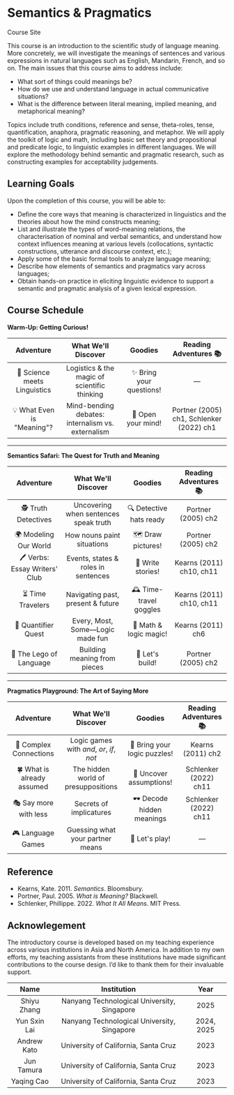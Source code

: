 # Semantics & Pragmatics
Course Site

This course is an introduction to the scientific study of language meaning. More concretely, we will investigate the meanings of sentences and various expressions in natural languages such as English, Mandarin, French, and so on. The main issues that this course aims to address include: 

- What sort of things could meanings be? 
- How do we use and understand language in actual communicative situations?
- What is the difference between literal meaning, implied meaning, and metaphorical meaning? 

Topics include truth conditions, reference and sense, theta-roles, tense, quantification, anaphora, pragmatic reasoning, and metaphor.  We will apply the toolkit of logic and math, including basic set theory and propositional and predicate logic, to linguistic examples in different languages. We will explore the methodology behind semantic and pragmatic research, such as constructing examples for acceptability judgements.

## Learning Goals

Upon the completion of this course, you will be able to:

- Define the core ways that meaning is characterized in linguistics and the theories about how the mind constructs meaning;
- List and illustrate the types of word-meaning relations, the characterisation of nominal and verbal semantics, and understand how context influences meaning at various levels (collocations, syntactic constructions, utterance and discourse context, etc.);
- Apply some of the basic formal tools to analyze language meaning;
- Describe how elements of semantics and pragmatics vary across languages; 
- Obtain hands-on practice in eliciting linguistic evidence to support a semantic and pragmatic analysis of a given lexical expression.  

## Course Schedule  

**Warm-Up: Getting Curious!**

|           Adventure          |                What We'll Discover                |         Goodies         |           Reading Adventures 📚          |
| :--------------------------: | :-----------------------------------------------: | :---------------------: | :--------------------------------------: |
| 🧪 Science meets Linguistics |    Logistics & the magic of scientific thinking   | ✨ Bring your questions! |                     —                    |
|  💡 What Even is "Meaning"?  | Mind-bending debates: internalism vs. externalism |    🧠 Open your mind!   | Portner (2005) ch1, Schlenker (2022) ch1 |

---

**Semantics Safari: The Quest for Truth and Meaning**

|            Adventure           |          What We'll Discover          |         Goodies         |   Reading Adventures 📚  |
| :----------------------------: | :-----------------------------------: | :---------------------: | :----------------------: |
|      🕵️ Truth Detectives      | Uncovering when sentences speak truth | 🔍 Detective hats ready |    Portner (2005) ch2    |
|      🌍 Modeling Our World     |       How nouns paint situations      |   🗺️ Draw pictures!  |    Portner (2005) ch2    |
| 🖊️ Verbs: Essay Writers' Club |  Events, states & roles in sentences  | 📖 Write stories! | Kearns (2011) ch10, ch11 |
|        ⏳ Time Travelers       |   Navigating past, present & future   | 🕰️ Time-travel goggles | Kearns (2011) ch10, ch11 |
|       🎲 Quantifier Quest      |    Every, Most, Some—Logic made fun   |  🎲 Math & logic magic! |     Kearns (2011) ch6    |
|        🧱 The Lego of Language        |      Building meaning from pieces     |     🧱 Let's build!     |    Portner (2005) ch2    |

---

**Pragmatics Playground: The Art of Saying More**

|            Adventure           |            What We'll Discover            |            Goodies           | Reading Adventures 📚 |
| :----------------------------: | :---------------------------------------: | :--------------------------: | :-------------------: |
|     🔗 Complex Connections     | Logic games with *and*, *or*, *if*, *not* | 🤔 Bring your logic puzzles! |   Kearns (2011) ch2   |
|      🍀 What is already assumed      |    The hidden world of presuppositions    |    🙈 Uncover assumptions!   | Schlenker (2022) ch11 |
|  🎭 Say more with less |          Secrets of implicatures          |  🕶️ Decode hidden meanings  | Schlenker (2022) ch11 |
| 🎮 Language Games      |        Guessing what your partner means       |        🎲 Let's play!        |           —           |


## Reference

- Kearns, Kate. 2011. *Semantics*. Bloomsbury. 
- Portner, Paul. 2005. *What is Meaning?* Blackwell. 
- Schlenker, Phillippe. 2022. *What It All Means*. MIT Press.

## Acknowlegement 

The introductory course is developed based on my teaching experience across various institutions in Asia and North America. In addition to my own efforts, my teaching assistants from these institutions have made significant contributions to the course design. I’d like to thank them for their invaluable support. 

| Name      | Institution | Year     |
| :---:        |    :----:   |    :---:      |
| Shiyu Zhang  |  Nanyang Technological University, Singapore       | 2025   |
|   Yun Sxin Lai    | Nanyang Technological University, Singapore       | 2024, 2025   |
|  Andrew Kato   | University of California, Santa Cruz  | 2023      |
|  Jun Tamura   | University of California, Santa Cruz  | 2023      |
| Yaqing Cao | University of California, Santa Cruz | 2023 |  
